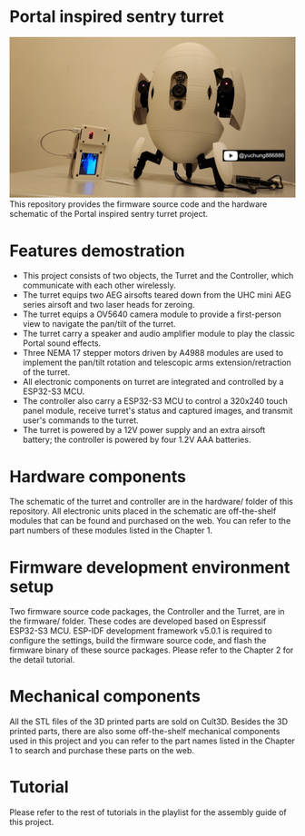 # Portal inspired sentry turret
![Title](./Title.jpg)  
This repository provides the firmware source code and the hardware schematic of the Portal inspired sentry turret project. 

# Features demostration
- This project consists of two objects, the Turret and the Controller, which communicate with each other wirelessly.  
- The turret equips two AEG airsofts teared down from the UHC mini AEG series airsoft and two laser heads for zeroing.
- The turret equips a OV5640 camera module to provide a first-person view to navigate the pan/tilt of the turret.
- The turret carry a speaker and audio amplifier module to play the classic Portal sound effects.  
- Three NEMA 17 stepper motors driven by A4988 modules are used to implement the pan/tilt rotation and telescopic arms extension/retraction of the turret.  
- All electronic components on turret are integrated and controlled by a ESP32-S3 MCU.
- The controller also carry a ESP32-S3 MCU to control a 320x240 touch panel module, receive turret's status and captured images, and transmit user's commands to the turret.  
- The turret is powered by a 12V power supply and an extra airsoft battery; the controller is powered by four 1.2V AAA batteries.

# Hardware components
The schematic of the turret and controller are in the hardware/ folder of this repository. All electronic units placed in the schematic are off-the-shelf modules that  can be found and purchased on the web. You can refer to the part numbers of these modules listed in the Chapter 1.

# Firmware development environment setup
Two firmware source code packages, the Controller and the Turret, are in the firmware/ folder. These codes are developed based on Espressif ESP32-S3 MCU. ESP-IDF development framework v5.0.1 is required to configure the settings, build the firmware source code, and flash the firmware binary of these source packages. Please refer to the Chapter 2 for the detail tutorial.

# Mechanical components
All the STL files of the 3D printed parts are sold on Cult3D. Besides the 3D printed parts, there are also some off-the-shelf mechanical components used in this project and you can refer to the part names listed in the Chapter 1 to search and purchase these parts on the web.

# Tutorial
Please refer to the rest of tutorials in the playlist for the assembly guide of this project.

